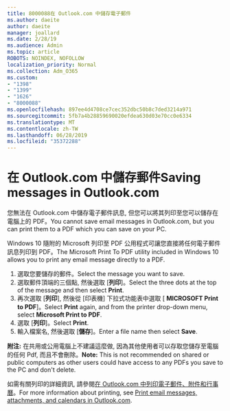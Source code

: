 ```yaml
---
title: 8000088在 Outlook.com 中儲存電子郵件
ms.author: daeite
author: daeite
manager: joallard
ms.date: 2/28/19
ms.audience: Admin
ms.topic: article
ROBOTS: NOINDEX, NOFOLLOW
localization_priority: Normal
ms.collection: Adm_O365
ms.custom:
- "1398"
- "1399"
- "1626"
- "8000088"
ms.openlocfilehash: 897ee4d4708ce7cec352dbc50b8c7ded3214a971
ms.sourcegitcommit: 5fb7a4b28859690020efdea630d03e70cc0e6334
ms.translationtype: MT
ms.contentlocale: zh-TW
ms.lasthandoff: 06/28/2019
ms.locfileid: "35372288"
---
```

# <a name="saving-messages-in-outlookcom"></a><span data-ttu-id="5757e-102">在 Outlook.com 中儲存郵件</span><span class="sxs-lookup"><span data-stu-id="5757e-102">Saving messages in Outlook.com</span></span>

<span data-ttu-id="5757e-103">您無法在 Outlook.com 中儲存電子郵件訊息, 但您可以將其列印至您可以儲存在電腦上的 PDF。</span><span class="sxs-lookup"><span data-stu-id="5757e-103">You cannot save email messages in Outlook.com, but you can print them to a PDF which you can save on your PC.</span></span>

<span data-ttu-id="5757e-104">Windows 10 隨附的 Microsoft 列印至 PDF 公用程式可讓您直接將任何電子郵件訊息列印到 PDF。</span><span class="sxs-lookup"><span data-stu-id="5757e-104">The Microsoft Print To PDF utility included in Windows 10 allows you to print any email message directly to a PDF.</span></span>

1. <span data-ttu-id="5757e-105">選取您要儲存的郵件。</span><span class="sxs-lookup"><span data-stu-id="5757e-105">Select the message you want to save.</span></span>
2. <span data-ttu-id="5757e-106">選取郵件頂端的三個點, 然後選取 [**列印**]。</span><span class="sxs-lookup"><span data-stu-id="5757e-106">Select the three dots at the top of the message and then select **Print**.</span></span>
3. <span data-ttu-id="5757e-107">再次選取 [**列印**], 然後從 [印表機] 下拉式功能表中選取 [ **MICROSOFT Print to PDF**]。</span><span class="sxs-lookup"><span data-stu-id="5757e-107">Select **Print** again, and from the printer drop-down menu, select **Microsoft Print to PDF**.</span></span>
4. <span data-ttu-id="5757e-108">選取 [**列印**]。</span><span class="sxs-lookup"><span data-stu-id="5757e-108">Select **Print**.</span></span>
5. <span data-ttu-id="5757e-109">輸入檔案名, 然後選取 [**儲存**]。</span><span class="sxs-lookup"><span data-stu-id="5757e-109">Enter a file name then select **Save**.</span></span>

<span data-ttu-id="5757e-110">**附注:** 在共用或公用電腦上不建議這麼做, 因為其他使用者可以存取您儲存至電腦的任何 Pdf, 而且不會刪除。</span><span class="sxs-lookup"><span data-stu-id="5757e-110">**Note:** This is not recommended on shared or public computers as other users could have access to any PDFs you save to the PC and don't delete.</span></span>

<span data-ttu-id="5757e-111">如需有關列印的詳細資訊, 請參閱[在 Outlook.com 中列印電子郵件、附件和行事曆](https://support.office.com/article/c835b8e5-b310-4cab-ac15-b6eb95149855)。</span><span class="sxs-lookup"><span data-stu-id="5757e-111">For more information about printing, see [Print email messages, attachments, and calendars in Outlook.com](https://support.office.com/article/c835b8e5-b310-4cab-ac15-b6eb95149855).</span></span>